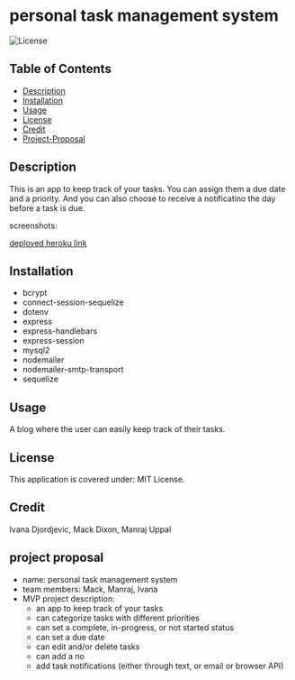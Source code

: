 # personal task management system

![License](https://img.shields.io/badge/License-MIT_License-lightblue.svg)

## Table of Contents

- [Description](#description)
- [Installation](#installation)
- [Usage](#usage)
- [License](#license)
- [Credit](#credit)
- [Project-Proposal](#project-proposal)

## Description

This is an app to keep track of your tasks. You can assign them a due date and a priority. And you can also choose to receive a notificatino the day before a task is due.

screenshots:

[deployed heroku link](https://task-managementt-6e5cfd5db620.herokuapp.com/login) 

## Installation

- bcrypt
- connect-session-sequelize
- dotenv
- express
- express-handlebars
- express-session
- mysql2
- nodemailer
- nodemailer-smtp-transport
- sequelize

## Usage

A blog where the user can easily keep track of their tasks.

## License

This application is covered under: MIT License.

## Credit

Ivana Djordjevic, Mack Dixon, Manraj Uppal

## project proposal

- name: personal task management system
- team members: Mack, Manraj, Ivana
- MVP project description: 
    - an app to keep track of your tasks
    - can categorize tasks with different priorities
    - can set a complete, in-progress, or not started status
    - can set a due date
    - can edit and/or delete tasks
    - can add a no
    - add task notifications (either through text, or email or browser API)
